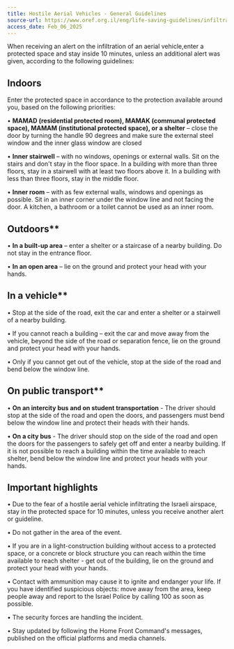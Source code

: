 ```yaml
---
title: Hostile Aerial Vehicles - General Guidelines
source-url: https://www.oref.org.il/eng/life-saving-guidelines/infiltration-of-a-hostile-aerial-vehicle
access_date: Feb_06_2025
---
```


When receiving an alert on the infiltration of an aerial vehicle,enter a protected space and stay inside 10 minutes, unless an additional alert was given, according to the following guidelines:

## Indoors

Enter the protected space in accordance to the protection available around you, based on the following priorities:

• **MAMAD (residential protected room), MAMAK (communal protected space), MAMAM (institutional protected space), or a shelter** – close the door by turning the handle 90 degrees and make sure the external steel window and the inner glass window are closed

• **Inner stairwell** – with no windows, openings or external walls. Sit on the stairs and don't stay in the floor space. In a building with more than three floors, stay in a stairwell with at least two floors above it. In a building with less than three floors, stay in the middle floor.

• **Inner room** – with as few external walls, windows and openings as possible. Sit in an inner corner under the window line and not facing the door. A kitchen, a bathroom or a toilet cannot be used as an inner room.

## Outdoors**

• **In a built-up area** – enter a shelter or a staircase of a nearby building. Do not stay in the entrance floor.

• **In an open area** – lie on the ground and protect your head with your hands.

## In a vehicle**

• Stop at the side of the road, exit the car and enter a shelter or a stairwell of a nearby building.

• If you cannot reach a building – exit the car and move away from the vehicle, beyond the side of the road or separation fence, lie on the ground and protect your head with your hands.

• Only if you cannot get out of the vehicle, stop at the side of the road and bend below the window line.

## On public transport**

• **On an intercity bus and on student transportation** - The driver should stop at the side of the road and open the doors, and passengers must bend below the window line and protect their heads with their hands.

• **On a city bus** - The driver should stop on the side of the road and open the doors for the passengers to safely get off and enter a nearby building. If it is not possible to reach a building within the time available to reach shelter, bend below the window line and protect your heads with your hands.

## Important highlights
• Due to the fear of a hostile aerial vehicle infiltrating the Israeli airspace, stay in the protected space for 10 minutes, unless you receive another alert or guideline.

• Do not gather in the area of the event.

• If you are in a light-construction building without access to a protected space, or a concrete or block structure you can reach within the time available to reach shelter - get out of the building, lie on the ground and protect your head with your hands.

• Contact with ammunition may cause it to ignite and endanger your life. If you have identified suspicious objects: move away from the area, keep people away and report to the Israel Police by calling 100 as soon as possible.

• The security forces are handling the incident.

• Stay updated by following the Home Front Command's messages, published on the official platforms and media channels.